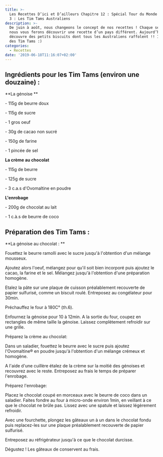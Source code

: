 ```yaml
---
title: >-
  Les Recettes D’ici et D’ailleurs Chapitre 12 : Spécial Tour du Monde - Épisode
  3 : Les Tim Tams Australiens
description: >-
  De juin à août, nous changeons le concept de nos recettes ! Chaque semaine,
  nous vous ferons découvrir une recette d’un pays différent. Aujourd’hui, on
  découvre des petits biscuits dont tous les Australiens raffolent !! Il s’agit
  des Tim Tams :)
categories:
  - Recettes
date: '2019-06-18T11:16:07+02:00'
---
```

## **Ingrédients pour les Tim Tams (environ une douzaine) :**

**La génoise **

\- 115g de beurre doux

\- 115g de sucre

\- 1 gros oeuf

\- 30g de cacao non sucré

\- 150g de farine

\- 1 pincée de sel

**La crème au chocolat**

\- 115g de beurre

\- 125g de sucre

\- 3 c.a.s d'Ovomaltine en poudre

**L'enrobage**

\- 200g de chocolat au lait

\- 1 c.à.s de beurre de coco



## Préparation des Tim Tams : 

**La génoise au chocolat : **



Fouettez le beurre ramolli avec le sucre jusqu'à l'obtention d'un mélange mousseux.



Ajoutez alors l'oeuf, mélangez pour qu'il soit bien incorporé puis ajoutez le cacao, la farine et le sel. Mélangez jusqu'à l'obtention d'une préparation homogène.



Etalez la pâte sur une plaque de cuisson préalablement recouverte de papier sulfurisé, comme un biscuit roulé. Entreposez au congélateur pour 30min.



Préchauffez le four à 180C° (th.6).



Enfournez la génoise pour 10 à 12min. A la sortie du four, coupez en rectangles de même taille la génoise. Laissez complètement refroidir sur une grille.



Préparez la crème au chocolat:



Dans un saladier, fouettez le beurre avec le sucre puis ajoutez l'Ovomaltine® en poudre jusqu'à l'obtention d'un mélange crémeux et homogène.



A l'aide d'une cuillère étalez de la crème sur la moitié des génoises et recouvrez avec le reste. Entreposez au frais le temps de préparer l'enrobage.



Préparez l'enrobage:



Placez le chocolat coupé en morceaux avec le beurre de coco dans un saladier. Faites fondre au four à micro-onde environ 1min, en veillant à ce que le chocolat ne brûle pas. Lissez avec une spatule et laissez légèrement refroidir.



Avec une fourchette, plongez les gâteaux un à un dans le chocolat fondu puis replacez-les sur une plaque préalablement recouverte de papier sulfurisé.



Entreposez au réfrigérateur jusqu'à ce que le chocolat durcisse.



Dégustez ! Les gâteaux de conservent au frais.
